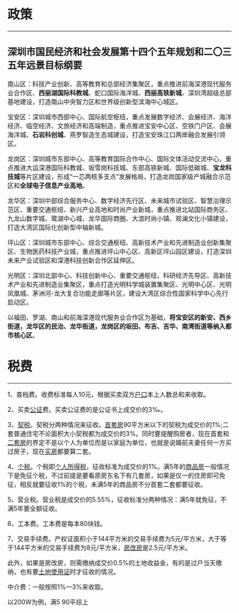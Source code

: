# 政策
---
## 深圳市国民经济和社会发展第十四个五年规划和二〇三五年远景目标纲要

南山区：科技产业创新、高等教育和总部经济集聚区，重点推进前海深港现代服务业合作区、**西丽湖国际科教城**、蛇口国际海洋城、**西丽高铁新城**、深圳湾超级总部基地建设，打造南山中央智力区和世界级创新型滨海中心城区。

宝安区：深圳城市西部中心、国际航空枢纽，重点发展数字经济、会展经济、海洋经济、临空经济、文旅经济和高端制造，重点推进宝安中心区、空铁门户区、会展海洋城、**石岩科创城**、燕罗智造生态城建设，打造宝安珠江口两岸融合发展引领区。

龙岗区：深圳城市东部中心、高等教育国际合作中心、国际文体活动交流中心，重点推进大运深港国际科教城、坂雪岗科技城、东部高铁新城、国际低碳城、**宝龙科技城**等片区建设，形成“一芯两核多支点”发展格局，打造龙岗国家级产城融合示范区和**全球电子信息产业高地**。

龙华区：深圳中部综合服务中心、数字经济先行区、未来城市试验区、智慧治理示范区、重要交通枢纽、新兴产业高地和时尚产业新城，重点推进北站国际商务区、九龙山数字城、鹭湖中心城、龙华国际商圈、大浪时尚小镇、观澜文化小镇建设，打造大湾区国际化创新型中轴新城。

坪山区：深圳城市东部中心、综合交通枢纽、高新技术产业和先进制造业创新集聚区、生物医药科技产业城，重点推进坪山中心区、高新区坪山园区建设，打造深圳未来产业试验区和深港科技创新合作区延伸区。

光明区：深圳北部中心、科技创新中心、重要交通枢纽，科研经济先导区、高新技术产业和先进制造业集聚区，重点打造光明科学城装置集聚区、光明中心区、光明凤凰城、茅洲河-龙大复合功能走廊等片区，建设大湾区综合性国家科学中心先行启动区。

以福田、罗湖、南山和前海深港现代服务业合作区为基础，**将宝安区的新安、西乡街道，龙华区的民治、龙华街道，龙岗区的坂田、布吉、吉华、南湾街道等纳入都市核心区**。

# 税费
---
1、查档费。收费标准每人10元，根据买卖双方[户口](https://www.66law.cn/special/hkszd/ "户口")本上人数总和来收取。

2、买卖[公证](https://www.66law.cn/special/gzc/ "公证")费。买卖公证费的是公证书上成交价的3‰。

3、[契税](https://www.66law.cn/special/qishui/ "契税")。契税分两种情况来征收。[首套房](https://www.66law.cn/special/shoutf/ "首套房")90平方米以下的契税为成交价的1%;二套普通住宅不论面积大小契税都为成交价的3%。同时要提醒购房者，现在首套和[二套房](https://www.66law.cn/special/etfzc/ "二套房")的界定不是以个人为单位而是以家庭为单位，也就是说婚前夫妻任何一方买过房子，现在[买房](https://www.66law.cn/special/mfzyzysm/ "买房")都要算二套。

4、[个税](https://www.66law.cn/special/grsds/ "个税")。个税即[个人所得税](https://www.66law.cn/special/grsds/ "个人所得税")，征收标准为成交价的1%。满5年的[商品房](https://www.66law.cn/special/spf/ "商品房")一般情况下是免征个税，不过前提是要看原房东名下有几套房，如果是仅一的住房即可免征，相反就要征收1%的个税，未满5年的商品房不分首套二套都要征收。

5、营业税。营业税是成交价的5.55%，征收标准分两种情况：满5年就免征，不满5年要全额征收。

6、工本费。工本费是每本80块钱。

7、交易手续费。产权证面积小于144平方米的交易手续费为5元/平方米，大于等于144平方米的交易手续费为8元/平方米，[房改房](https://www.66law.cn/special/fgfang/ "房改房")是2.5元/平方米。

此外，如果是房改房，则需缴纳成交价0.5%的土地收益金，有的是过户当天缴纳，也有要[土地使用证](https://www.66law.cn/special/gytdsyz/ "土地使用证")时才征收的情况。

中介费：一般按照1%—3%来收取。

以200W为例，满5 90平综上


